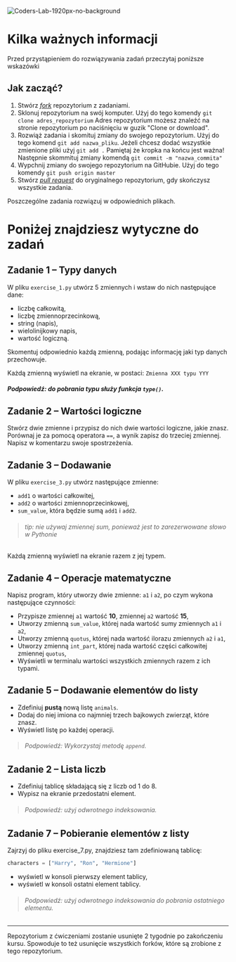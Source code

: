 ![Coders-Lab-1920px-no-background](https://user-images.githubusercontent.com/152855/73064373-5ed69780-3ea1-11ea-8a71-3d370a5e7dd8.png)

# Kilka ważnych informacji

Przed przystąpieniem do rozwiązywania zadań przeczytaj poniższe wskazówki

## Jak zacząć?

1. Stwórz [*fork*](https://guides.github.com/activities/forking/) repozytorium z zadaniami.
2. Sklonuj repozytorium na swój komputer. Użyj do tego komendy `git clone adres_repozytorium`
Adres repozytorium możesz znaleźć na stronie repozytorium po naciśnięciu w guzik "Clone or download".
3. Rozwiąż zadania i skomituj zmiany do swojego repozytorium. Użyj do tego komend `git add nazwa_pliku`.
Jeżeli chcesz dodać wszystkie zmienione pliki użyj `git add .` 
Pamiętaj że kropka na końcu jest ważna!
Następnie skommituj zmiany komendą `git commit -m "nazwa_commita"`
4. Wypchnij zmiany do swojego repozytorium na GitHubie.  Użyj do tego komendy `git push origin master`
5. Stwórz [*pull request*](https://help.github.com/articles/creating-a-pull-request) do oryginalnego repozytorium, gdy skończysz wszystkie zadania.

Poszczególne zadania rozwiązuj w odpowiednich plikach.

# Poniżej znajdziesz wytyczne do zadań

## Zadanie 1 &ndash; Typy danych

W pliku `exercise_1.py` utwórz 5 zmiennych i wstaw do nich następujące dane:

* liczbę całkowitą,
* liczbę zmiennoprzecinkową,
* string (napis),
* wielolinijkowy napis,
* wartość logiczną.

Skomentuj odpowiednio każdą zmienną, podając informację jaki typ danych przechowuje.

Każdą zmienną wyświetl na ekranie, w postaci:
`Zmienna XXX typu YYY`

##### Podpowiedź: do pobrania typu służy funkcja `type()`. 


## Zadanie 2 &ndash; Wartości logiczne

Stwórz dwie zmienne i przypisz do nich dwie wartości logiczne, jakie znasz. Porównaj je za pomocą operatora `==`,
a wynik zapisz do trzeciej zmiennej. Napisz w komentarzu swoje spostrzeżenia.
## Zadanie 3 &ndash; Dodawanie

W pliku `exercise_3.py` utwórz następujące zmienne:

* `add1` o wartości całkowitej,
* `add2` o wartości zmiennoprzecinkowej,
* `sum_value`, która będzie sumą `add1` i `add2`.

> ###### tip: nie używaj zmiennej sum, ponieważ jest to zarezerwowane słowo w Pythonie

Każdą zmienną wyświetl na ekranie razem z jej typem.
## Zadanie 4 &ndash; Operacje matematyczne

Napisz program, który utworzy dwie zmienne: `a1` i `a2`, po czym wykona następujące czynności:

* Przypisze zmiennej `a1` wartość **10**, zmiennej `a2` wartość **15**,
* Utworzy zmienną `sum_value`, której nada wartość sumy zmiennych `a1` i `a2`,
* Utworzy zmienną `quotus`, której nada wartość ilorazu zmiennych `a2` i `a1`,
* Utworzy zmienną `int_part`, której nada wartość części całkowitej zmiennej `quotus`,
* Wyświetli w terminalu wartości wszystkich zmiennych razem z ich typami.
## Zadanie 5 &ndash; Dodawanie elementów do listy

* Zdefiniuj **pustą** nową listę `animals`.
* Dodaj do niej imiona co najmniej trzech bajkowych zwierząt, które znasz.
* Wyświetl listę po każdej operacji.

> ###### Podpowiedź: Wykorzystaj metodę `append`.
## Zadanie 2 &ndash; Lista liczb

* Zdefiniuj tablicę składającą się z liczb od 1 do 8.
* Wypisz na ekranie przedostatni element.

> ###### Podpowiedź: użyj odwrotnego indeksowania. 
## Zadanie 7 &ndash; Pobieranie elementów z listy

Zajrzyj do pliku exercise_7.py, znajdziesz tam zdefiniowaną tablicę:
```python
characters = ["Harry", "Ron", "Hermione"]
```

* wyświetl w konsoli pierwszy element tablicy,
* wyświetl w konsoli ostatni element tablicy.

> ###### Podpowiedź: użyj odwrotnego indeksowania do pobrania ostatniego elementu. 
---

Repozytorium z ćwiczeniami zostanie usunięte 2 tygodnie po zakończeniu kursu. Spowoduje to też usunięcie wszystkich forków, które są zrobione z tego repozytorium.
